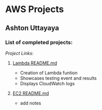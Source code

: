 # AWS Projects

## Ashton Uttayaya

### List of completed projects:

*Project Links:*

1. [Lambda README.md](lambda/README.md "Lambda README.md file")
    - Creation of Lambda funtion
    - Showcases testing event and results
    - Displays CloudWatch logs

2. [EC2 README.md](EC2/README.md "EC2 README.md file")
    - add notes
